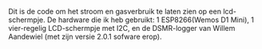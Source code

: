 Dit is de code om het stroom en gasverbruik te laten zien op een lcd-schermpje.
De hardware die ik heb gebruikt: 1 ESP8266(Wemos D1 Mini), 1 vier-regelig LCD-schermpje met I2C, 
en de DSMR-logger van Willem Aandewiel (met zijn versie 2.0.1 sofware erop).

